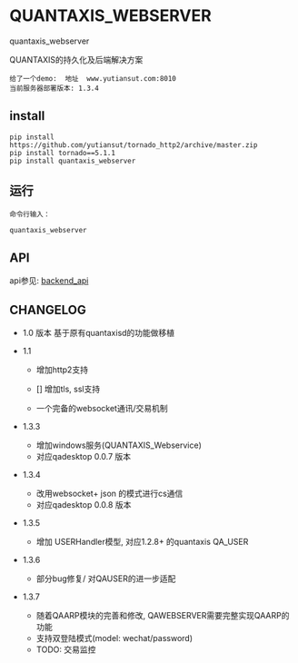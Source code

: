 # QUANTAXIS_WEBSERVER
quantaxis_webserver


QUANTAXIS的持久化及后端解决方案

```
给了一个demo:  地址  www.yutiansut.com:8010
当前服务器部署版本: 1.3.4

```

## install
```
pip install https://github.com/yutiansut/tornado_http2/archive/master.zip
pip install tornado==5.1.1
pip install quantaxis_webserver
```

## 运行

```
命令行输入：

quantaxis_webserver

```

## API


api参见: [backend_api](./backendapi.md)

## CHANGELOG
- 1.0 版本  基于原有quantaxisd的功能做移植

- 1.1 

    - 增加http2支持
    - [] 增加tls, ssl支持

    - 一个完备的websocket通讯/交易机制
    
- 1.3.3 
    - 增加windows服务(QUANTAXIS_Webservice)
    - 对应qadesktop 0.0.7 版本

- 1.3.4
    - 改用websocket+ json 的模式进行cs通信
    - 对应qadesktop 0.0.8 版本
    
- 1.3.5
    - 增加 USERHandler模型, 对应1.2.8+ 的quantaxis QA_USER

- 1.3.6
    - 部分bug修复/ 对QAUSER的进一步适配

- 1.3.7
    - 随着QAARP模块的完善和修改, QAWEBSERVER需要完整实现QAARP的功能
    - 支持双登陆模式(model: wechat/password)
    - TODO: 交易监控
